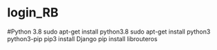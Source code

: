 # login_RB

#Python 3.8
sudo apt-get install python3.8
sudo apt-get install python3 python3-pip
pip3 install Django
pip install librouteros
